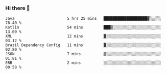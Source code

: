 ### Hi there 👋

<!--START_SECTION:waka-->

```text
Java                       5 hrs 25 mins   ███████████████████▓░░░░░   78.40 %
Kotlin                     54 mins         ███▒░░░░░░░░░░░░░░░░░░░░░   13.09 %
XML                        12 mins         ▓░░░░░░░░░░░░░░░░░░░░░░░░   03.12 %
Brazil Dependency Config   11 mins         ▓░░░░░░░░░░░░░░░░░░░░░░░░   02.80 %
JSON                       7 mins          ▒░░░░░░░░░░░░░░░░░░░░░░░░   01.81 %
ERB                        2 mins          ░░░░░░░░░░░░░░░░░░░░░░░░░   00.58 %
```

<!--END_SECTION:waka-->

<!--
**jerry-shao/jerry-shao** is a ✨ _special_ ✨ repository because its `README.md` (this file) appears on your GitHub profile.

Here are some ideas to get you started:

- 🔭 I’m currently working on ...
- 🌱 I’m currently learning ...
- 👯 I’m looking to collaborate on ...
- 🤔 I’m looking for help with ...
- 💬 Ask me about ...
- 📫 How to reach me: ...
- 😄 Pronouns: ...
- ⚡ Fun fact: ...
-->
